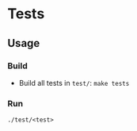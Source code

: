 # Tests

## Usage

### Build

* Build all tests in ```test/```: ```make tests```

### Run
```./test/<test>```

